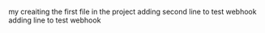 my creaiting the first file in the project
adding second line to test webhook
adding line to test webhook
